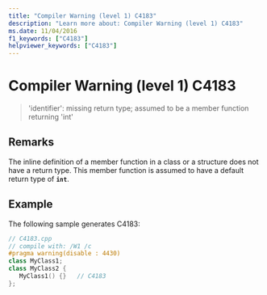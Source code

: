 ```yaml
---
title: "Compiler Warning (level 1) C4183"
description: "Learn more about: Compiler Warning (level 1) C4183"
ms.date: 11/04/2016
f1_keywords: ["C4183"]
helpviewer_keywords: ["C4183"]
---
```

# Compiler Warning (level 1) C4183

> 'identifier': missing return type; assumed to be a member function returning 'int'

## Remarks

The inline definition of a member function in a class or a structure does not have a return type. This member function is assumed to have a default return type of **`int`**.

## Example

The following sample generates C4183:

```cpp
// C4183.cpp
// compile with: /W1 /c
#pragma warning(disable : 4430)
class MyClass1;
class MyClass2 {
   MyClass1() {}   // C4183
};
```
